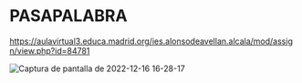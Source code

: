 # PASAPALABRA
https://aulavirtual3.educa.madrid.org/ies.alonsodeavellan.alcala/mod/assign/view.php?id=84781

![Captura de pantalla de 2022-12-16 16-28-17](https://user-images.githubusercontent.com/91023374/208132106-37cc7231-9be4-4ed1-a3d2-12601762e653.png)
